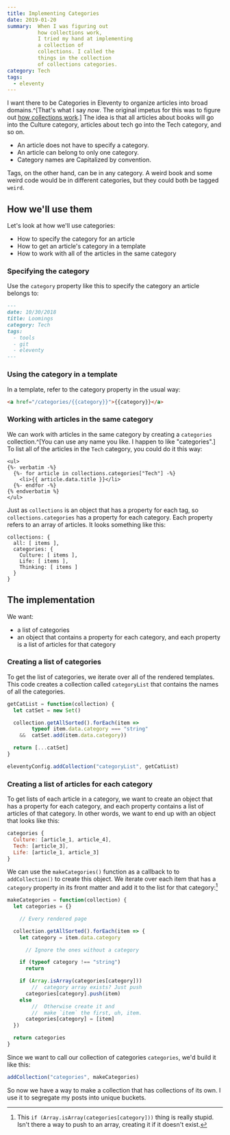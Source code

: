 ```yaml
---
title: Implementing Categories
date: 2019-01-20
summary:  When I was figuring out
          how collections work,
          I tried my hand at implementing
          a collection of
          collections. I called the
          things in the collection
          of collections categories.
category: Tech
tags:
  - eleventy
---
```


I want there to be Categories in Eleventy
to organize articles into
broad domains.^[That's what I say _now_.
The original impetus for this was to figure
out [how collections work](/articles/collections/).]
The idea is that all articles about
books will go into the Culture category,
articles about tech go into the Tech category,
and so on.

- An article does not have to specify a category.
- An article can belong to only one category.
- Category names are Capitalized by convention.

Tags, on the other hand, can be in any
category. A weird book and
some weird code would be
in different categories,
but they could both be tagged `weird`.

## How we'll use them

Let's look at how we'll use categories:

- How to specify the category for an article
- How to get an article's category in a template
- How to work with all of the articles in the same category

### Specifying the category

Use the `category` property
like this to specify
the category an article belongs to:

```markdown
---
date: 10/30/2018
title: Loomings
category: Tech
tags:
  - tools
  - git
  - eleventy
---
```

### Using the category in a template

In a template, refer to
the category property in the usual way:

```html
<a href="/categories/{{category}}">{{category}}</a>
```

### Working with articles in the same category

We can work with articles in the same category
by creating a `categories` collection.^[You can use any name
you like. I happen to like "categories".]
To list
all of the articles in
the `Tech` category,
you could do it this way:

```liquid
<ul>
{%- verbatim -%}
  {%- for article in collections.categories["Tech"] -%}
    <li>{{ article.data.title }}</li>
  {%- endfor -%}
{% endverbatim %}
</ul>
```

Just as
`collections`
is an object that has
a property for each tag,
so `collections.categories`
has a property for each category.
Each property refers to an array of articles.
It looks something like this:

``` json/2,4-6
collections: {
  all: [ items ],
  categories: {
    Culture: [ items ],
    Life: [ items ],
    Thinking: [ items ]
  }
}
```

## The implementation

We want:

- a list of categories
- an object that contains
  a property for each category,
  and each property is a list
  of articles for that category

### Creating a list of categories

To get the list of categories,
we iterate over all of the
rendered templates.
This code
creates a collection called
`categoryList`
that contains
the names of all the categories.

```js
getCatList = function(collection) {
  let catSet = new Set()

  collection.getAllSorted().forEach(item =>
        typeof item.data.category === "string"
    &&  catSet.add(item.data.category))

  return [...catSet]
}

eleventyConfig.addCollection("categoryList", getCatList)
```

### Creating a list of articles for each category

To get lists of each article in a category,
we want to create an object
that has a property for each category,
and each property contains a list
of articles of that category.
In other words,
we want to end up with
an object that looks like this:

```js
categories {
  Culture: [article_1, article_4],
  Tech: [article_3],
  Life: [article_1, article_3]
}
```

We can use the
`makeCategories()` function
as a callback to
to `addCollection()`
to create this object.
We iterate over each item
that has a `category`
property in its
front matter
and add it to the list
for that category:[^explanation]

[^explanation]:
    This `if (Array.isArray(categories[category]))`
    thing is really stupid.
    Isn't there a way to push to an array,
    creating it if it doesn't exist.

```js
makeCategories = function(collection) {
  let categories = {}

    // Every rendered page

  collection.getAllSorted().forEach(item => {
    let category = item.data.category

      // Ignore the ones without a category

    if (typeof category !== "string")
      return

    if (Array.isArray(categories[category]))
        //  category array exists? Just push
      categories[category].push(item)
    else
        //  Otherwise create it and
        //  make `item` the first, uh, item.
      categories[category] = [item]
  })

  return categories
}
```

Since we want to call our collection of categories
`categories`, we'd build it like this:

```js
addCollection("categories", makeCategories)
```

So now we have a way to make a collection
that has collections of its own.
I use it to segregate my posts into
unique buckets.

